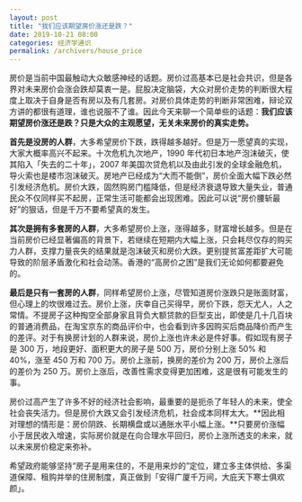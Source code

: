 ```yaml
---
layout: post
title: "我们应该期望房价涨还是跌？"
date: 2019-10-21 08:00
categories: 经济学通识
permalink: /archivers/house_price
---
```


房价是当前中国最触动大众敏感神经的话题。房价过高基本已是社会共识，但是各界对未来房价会涨会跌却莫衷一是。屁股决定脑袋，大众对房价走势的判断很大程度上取决于自身是否有房以及有几套房。对房价具体走势的判断非常困难，辩论双方讲的都很有道理，谁也说服不了谁。因此今天来聊一个简单些的话题：**我们应该期望房价涨还是跌？只是大众的主观愿望，无关未来房价的真实走势。**

**首先是没房的人群**，大多希望房价下跌，跌得越多越好。但是万一愿望真的实现，大家大概率高兴不起来。十次危机九次地产，1990 年代初日本地产泡沫破灭，使其陷入「失去的二十年」，2007 年美国次贷危机以及由此引发的全球金融危机，导火索也是楼市泡沫破灭。房地产已经成为“大而不能倒”，房价全面大幅下跌必然引发经济危机。房价大跌，固然购房门槛降低，但是经济衰退导致大量失业，普通民众不仅同样买不起房，正常生活可能都会出现困难。因此可以说“房价腰斩最好”的狠话，但是千万不要希望真的发生。

<!--more-->

**其次是拥有多套房的人群**，大多希望房价上涨，涨得越多，财富增长越多。但是在当前房价已经显著偏高的背景下，若继续在短期内大幅上涨，只会耗尽仅存的购买力人群，支撑力量丧失的结果就是泡沫破灭和房价大跌。更别提贫富差距扩大可能导致的阶层矛盾激化和社会动荡。香港的“高房价之困”是我们无论如何都要避免的。

**最后是只有一套房的人群**，同样希望房价上涨，尽管知道房价涨跌只是账面财富，但心理上的坎很难过去。房价上涨，庆幸自己买得早，房价下跌，怨天尤人，人之常情。不提房子这种掏空全部身家且背负大额贷款的巨型支出，即使是几十几百块的普通消费品，在淘宝京东的商品评价中，也会看到许多因购买后商品降价而产生的差评。对于有换房计划的人群来说，房价上涨也许未必是件好事。假如现有房子是 300 万，地段更好、面积更大的房子是 500 万，房价分别上涨 50% 和 40%，涨至 450 万和 700 万。房价上涨前，换房的差价为 200 万，房价上涨后的差价为 250 万。房价上涨后，改善性需求变得更加困难，这是很有可能发生的事。

房价过高产生了许多不好的经济社会影响，最重要的是扼杀了年轻人的未来，使全社会丧失活力。但是房价大跌又会引发经济危机，社会成本同样太大。**因此相对理想的情形是：房价阴跌、长期横盘或以通胀水平小幅上涨。**只要房价涨幅小于居民收入增速，实际房价就是在向合理水平回归，房价上涨所透支的未来，就以未来房价稳定来弥补。

希望政府能够坚持“房子是用来住的，不是用来炒的”定位，建立多主体供给、多渠道保障、租购并举的住房制度，真正做到「安得广厦千万间，大庇天下寒士俱欢颜」。
